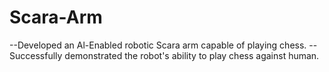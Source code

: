 # Scara-Arm
--Developed an Al-Enabled robotic Scara arm capable of playing chess.
--Successfully demonstrated the robot's ability to play chess against human.
